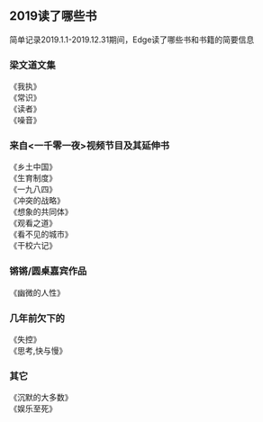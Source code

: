 ## 2019读了哪些书
简单记录2019.1.1-2019.12.31期间，Edge读了哪些书和书籍的简要信息  

### 梁文道文集
《我执》  
《常识》  
《读者》  
《噪音》  

### 来自<一千零一夜>视频节目及其延伸书
《乡土中国》  
《生育制度》  
《一九八四》  
《冲突的战略》  
《想象的共同体》  
《观看之道》  
《看不见的城市》  
《干校六记》  

### 锵锵/圆桌嘉宾作品
《幽微的人性》  

### 几年前欠下的
《失控》  
《思考,快与慢》  

### 其它
《沉默的大多数》  
《娱乐至死》  

